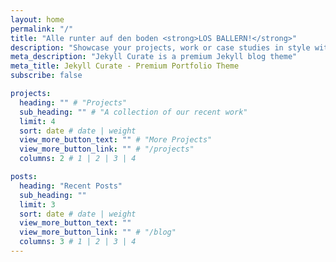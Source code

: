 ```yaml
---
layout: home
permalink: "/"
title: "Alle runter auf den boden <strong>LOS BALLERN!</strong>"
description: "Showcase your projects, work or case studies in style with this markdown powered portfolio theme for Jekyll."
meta_description: "Jekyll Curate is a premium Jekyll blog theme"
meta_title: Jekyll Curate - Premium Portfolio Theme
subscribe: false

projects:
  heading: "" # "Projects"
  sub_heading: "" # "A collection of our recent work"
  limit: 4
  sort: date # date | weight
  view_more_button_text: "" # "More Projects"
  view_more_button_link: "" # "/projects"
  columns: 2 # 1 | 2 | 3 | 4

posts:
  heading: "Recent Posts"
  sub_heading: ""
  limit: 3
  sort: date # date | weight
  view_more_button_text: ""
  view_more_button_link: "" # "/blog"
  columns: 3 # 1 | 2 | 3 | 4
---
```


